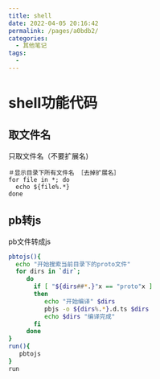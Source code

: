 ```yaml
---
title: shell
date: 2022-04-05 20:16:42
permalink: /pages/a0bdb2/
categories:
  - 其他笔记
tags:
  - 
---
```

# shell功能代码

## 取文件名

只取文件名（不要扩展名)

```shell
＃显示目录下所有文件名 ［去掉扩展名］
for file in *; do
  echo ${file%.*}
done
```

## pb转js

pb文件转成js

```sh
pbtojs(){
  echo "开始搜索当前目录下的proto文件"
  for dirs in `dir`;
     do
       if [ "${dirs##*.}"x == "proto"x ]
       then
          echo "开始编译" $dirs
          pbjs -o ${dirs%.*}.d.ts $dirs
          echo $dirs "编译完成"
       fi
     done
}
run(){
   pbtojs
}
run
```

